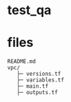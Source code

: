 # test_qa

# files
```
README.md
vpc/
   ├─ versions.tf
   ├─ variables.tf
   ├─ main.tf
   ├─ outputs.tf
```
